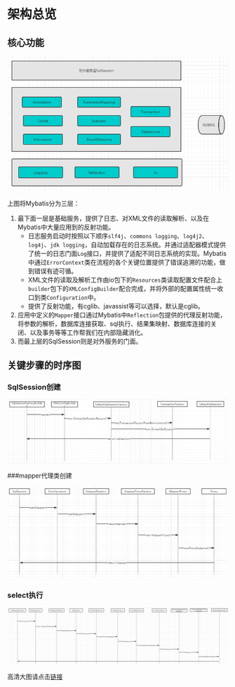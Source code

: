 # 架构总览

## 核心功能

![](./images/03_01.png)

上图将Mybatis分为三层：

1. 最下面一层是基础服务，提供了日志、对XML文件的读取解析、以及在Mybatis中大量应用到的反射功能。
   - 日志服务启动时按照以下顺序`slf4j`、`commons logging`、`log4j2`、`log4j`、`jdk logging`，自动加载存在的日志系统。并通过适配器模式提供了统一的日志门面`Log`接口，并提供了适配不同日志系统的实现。Mybatis中通过`ErrorContext`类在流程的各个关键位置提供了错误追溯的功能，做到错误有迹可循。
   - XML文件的读取及解析工作由io包下的`Resources`类读取配置文件配合上`builder`包下的`XMLConfigBuilder`配合完成，并将外部的配置属性统一收口到类`Configuration`中。
   - 提供了反射功能，有cglib、javassist等可以选择，默认是cglib。
2. 应用中定义的`Mapper`接口通过Mybatis中`Reflection`包提供的代理反射功能，将参数的解析，数据库连接获取、sql执行、结果集映射、数据库连接的关闭、以及事务等等工作帮我们在内部隐藏消化。
3. 而最上层的SqlSession则是对外服务的门面。

## 关键步骤的时序图

###  SqlSession创建

![](./images/03_02.jpg)

###mapper代理类创建

![](./images/03_03.jpg)

### select执行

![](./images/03_04.jpg)

高清大图请点击[链接](https://www.processon.com/view/link/5c8b53a2e4b0f88919af568d)